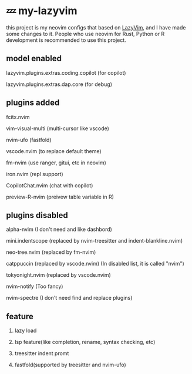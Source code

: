 # 💤 my-lazyvim

this project is my neovim configs that based on [LazyVim](https://github.com/LazyVim/LazyVim), and I have made some changes to it.
People who use neovim for Rust, Python or R development is recommended to use this project.

## model enabled

lazyvim.plugins.extras.coding.copilot (for copilot)

lazyvim.plugins.extras.dap.core (for debug)

## plugins added

fcitx.nvim

vim-visual-multi (multi-cursor like vscode)

nvim-ufo (fastfold)

vscode.nvim (to replace default theme)

fm-nvim (use ranger, gitui, etc in neovim)

iron.nvim (repl support)

CopilotChat.nvim (chat with copilot)

preview-R-nvim (preivew table variable in R)

## plugins disabled

alpha-nvim (I don't need and like dashbord)

mini.indentscope (replaced by nvim-treesitter and indent-blankline.nvim)

neo-tree.nvim (replaced by fm-nvim)

catppuccin (replaced by vscode.nvim) (In disabled list, it is called "nvim")

tokyonight.nvim (replaced by vscode.nvim)

nvim-notify (Too fancy)

nvim-spectre (I don't need find and replace plugins)

## feature

1. lazy load[](./screenshot/lazy_load.png)

2. lsp feature(like completion, rename, syntax checking, etc)

3. treesitter indent promt[](./screenshot/treesitter_indent_promt.png)

4. fastfold(supported by treesitter and nvim-ufo) [](./screenshot/)

